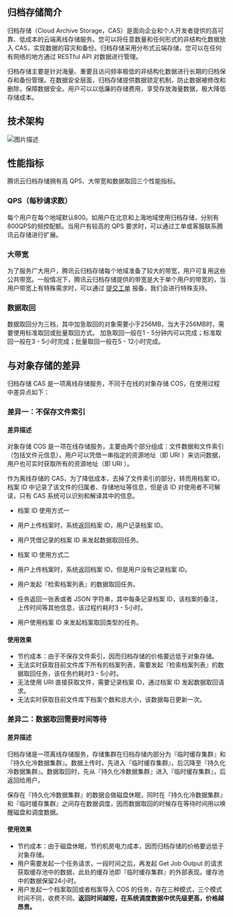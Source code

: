 ## 归档存储简介

归档存储（Cloud Archive Storage，CAS）是面向企业和个人开发者提供的高可靠、低成本的云端离线存储服务。您可以将任意数量和任何形式的非结构化数据放入 CAS，实现数据的容灾和备份。归档存储采用分布式云端存储，您可以在任何有网络的地方通过 RESTful API 对数据进行管理。

归档存储主要是针对海量、重要且访问频率极低的非结构化数据进行长期的归档保存和备份管理。在数据安全层面，归档存储提供数据锁定机制，防止数据被修改和删除，保障数据安全。用户可以以低廉的存储费用，享受存放海量数据，极大降低存储成本。

## 技术架构
![图片描述](https://mc.qcloudimg.com/static/img/2af86f003c7d9cb3d610104d0b67b574/RTX20170427-162613%402x.png)

## 性能指标

腾讯云归档存储拥有高 QPS、大带宽和数据取回三个性能指标。

### QPS（每秒请求数）

每个用户在每个地域默认800。如用户在北京和上海地域使用归档存储，分别有800QPS的频控配额。当用户有较高的 QPS 要求时，可以通过工单或客服联系腾讯云存储进行扩展。

### 大带宽

为了服务广大用户，腾讯云归档存储每个地域准备了较大的带宽，用户可复用这些公共带宽。一般情况下，腾讯云归档存储提供的带宽是大于单个用户的带宽的，当用户带宽上有特殊需求时，可以通过 [提交工单](https://console.cloud.tencent.com/workorder/category) 报备，我们会进行特殊支持。

### 数据取回

数据取回分为三档，其中加急取回的对象需要小于256MB，当大于256MB时，需要使用标准取回或批量取回方式。
加急取回一般在1 - 5分钟内可以完成；标准取回一般在3 - 5小时完成；批量取回一般在5 - 12小时完成。

## 与对象存储的差异
归档存储 CAS 是一项离线存储服务，不同于在线的对象存储 COS，在使用过程中差异点如下：

### 差异一：不保存文件索引

#### 差异描述

对象存储 COS 是一项在线存储服务，主要由两个部分组成：文件数据和文件索引（包括文件元信息）。用户可以凭借一串指定的资源地址（即 URI ）来访问数据，用户也可实时获取所有的资源地址（即 URI ）。

作为离线存储的 CAS，为了降低成本，去掉了文件索引的部分，转而用档案 ID，档案 ID 中记录了该文件的归属者、存储地址等信息，但是该 ID 对使用者不可解读，只有 CAS 系统可以识别和解译其中的信息。

- 档案 ID 使用方式一
 - 用户上传档案时，系统返回档案 ID，用户记录档案 ID。
 - 用户凭借记录的档案 ID 来发起数据取回任务。

- 档案 ID 使用方式二
 - 用户上传档案时，系统返回档案 ID，但是用户没有记录档案 ID。
 - 用户发起『检索档案列表』的数据取回任务。
 - 任务返回一张表或者 JSON 字符串，其中每条记录档案 ID，该档案的备注，上传时间等其他信息，该过程约耗时3 - 5小时。
 - 用户使用档案 ID 来发起档案取回类型的任务。

#### 使用效果

- 节约成本：由于不保存文件索引，因而归档存储的价格要远低于对象存储。
- 无法实时获取目前文件库下所有的档案列表，需要发起『检索档案列表』的数据取回任务，该任务约耗时3 - 5小时。
- 无法使用 URI 直接获取文件，需要记录档案 ID，通过档案 ID 发起数据取回请求。
- 无法实时获取目前文件库下档案个数和总大小，该数据每日更新一次。
  [](https://mc.qcloudimg.com/static/img/46ce4d096dabbd260302b1dfeea26b76/f39b95eb-a595-43f8-88b8-809498d9dce1.png)

### 差异二：数据取回需要时间等待

#### 差异描述

归档存储是一项离线存储服务，存储集群在归档存储内部分为『临时缓存集群』和『持久化冷数据集群』。数据上传时，先进入『临时缓存集群』，后沉降至『持久化冷数据集群』。数据取回时，先从『持久化冷数据集群』进入『临时缓存集群』，后返回给用户。

保存在『持久化冷数据集群』的数据会做磁盘休眠，同时在『持久化冷数据集群』和『临时缓存集群』之间存在数据调度，因而数据取回的时候存在等待时间用以唤醒磁盘和调度数据。

#### 使用效果

- 节约成本：由于磁盘休眠，节约机房电力成本，因而归档存储的价格要远低于对象存储。
- 用户需要发起一个任务请求，一段时间之后，再发起 Get Job Output 的请求获取缓存池中的数据，此处的缓存池即『临时缓存集群』的外部表现。缓存池中的数据保留24小时。
- 用户发起一个档案取回或者档案导入 COS 的任务，存在三种模式，三个模式时间不同，收费不同。**返回时间越短，在系统调度数据中优先级更高，价格越昂贵。**
